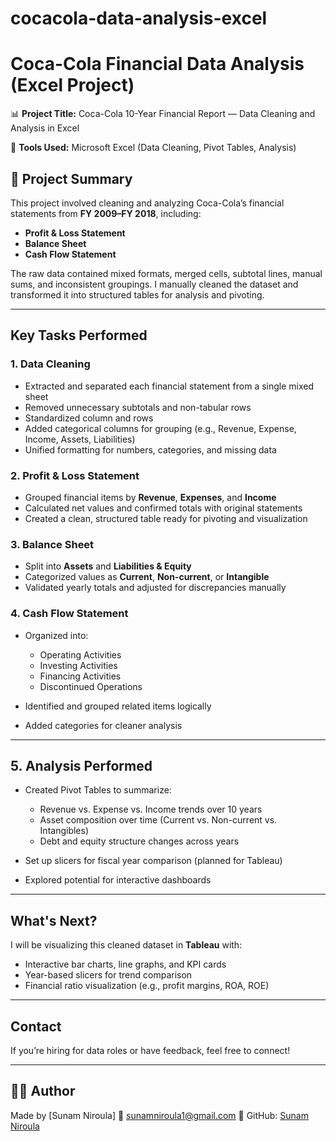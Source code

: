 # cocacola-data-analysis-excel

# Coca-Cola Financial Data Analysis (Excel Project)

📊 **Project Title:** Coca-Cola 10-Year Financial Report — Data Cleaning and Analysis in Excel

📁 **Tools Used:** Microsoft Excel (Data Cleaning, Pivot Tables, Analysis)

## 📌 Project Summary

This project involved cleaning and analyzing Coca-Cola’s financial statements from **FY 2009–FY 2018**, including:

- **Profit & Loss Statement**
- **Balance Sheet**
- **Cash Flow Statement**

The raw data contained mixed formats, merged cells, subtotal lines, manual sums, and inconsistent groupings. I manually cleaned the dataset and transformed it into structured tables for analysis and pivoting.

---

## Key Tasks Performed

### 1. Data Cleaning

- Extracted and separated each financial statement from a single mixed sheet
- Removed unnecessary subtotals and non-tabular rows
- Standardized column and rows
- Added categorical columns for grouping (e.g., Revenue, Expense, Income, Assets, Liabilities)
- Unified formatting for numbers, categories, and missing data

### 2. Profit & Loss Statement

- Grouped financial items by **Revenue**, **Expenses**, and **Income**
- Calculated net values and confirmed totals with original statements
- Created a clean, structured table ready for pivoting and visualization

### 3. Balance Sheet

- Split into **Assets** and **Liabilities & Equity**
- Categorized values as **Current**, **Non-current**, or **Intangible**
- Validated yearly totals and adjusted for discrepancies manually

### 4. Cash Flow Statement

- Organized into:

  - Operating Activities
  - Investing Activities
  - Financing Activities
  - Discontinued Operations

- Identified and grouped related items logically
- Added categories for cleaner analysis

---

## 5. Analysis Performed

- Created Pivot Tables to summarize:

  - Revenue vs. Expense vs. Income trends over 10 years
  - Asset composition over time (Current vs. Non-current vs. Intangibles)
  - Debt and equity structure changes across years

- Set up slicers for fiscal year comparison (planned for Tableau)
- Explored potential for interactive dashboards

---

## What's Next?

I will be visualizing this cleaned dataset in **Tableau** with:

- Interactive bar charts, line graphs, and KPI cards
- Year-based slicers for trend comparison
- Financial ratio visualization (e.g., profit margins, ROA, ROE)

---

## Contact

If you’re hiring for data roles or have feedback, feel free to connect!

---

## 🧑‍💻 Author

Made by \[Sunam Niroula]
📧 [sunamniroula1@gmail.com](mailto:sunamniroula1@gmail.com)
🐙 GitHub: [Sunam Niroula](https://github.com/niroulasunam)
